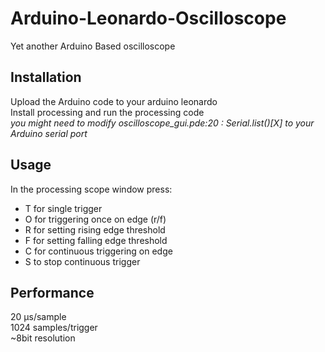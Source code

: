 # Arduino-Leonardo-Oscilloscope
Yet another Arduino Based oscilloscope

## Installation
Upload the Arduino code to your arduino leonardo  
Install processing and run the processing code  
*you might need to modify oscilloscope_gui.pde:20 : Serial.list()[X] to your Arduino serial port*

## Usage
In the processing scope window press:
* T for single trigger
* O for triggering once on edge (r/f)
* R for setting rising edge threshold
* F for setting falling edge threshold
* C for continuous triggering on edge
* S to stop continuous trigger

## Performance
20 μs/sample  
1024 samples/trigger  
~8bit resolution  